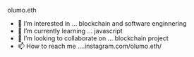 olumo.eth
- 👀 I’m interested in ... blockchain and software enginnering
- 🌱 I’m currently learning ... javascript
- 💞️ I’m looking to collaborate on ... blockchain project
- 📫 How to reach me ....instagram.com/olumo.eth/
<!---
olumooke/olumooke is a ✨ special ✨ repository because its `README.md` (this file) appears on your GitHub profile.
You can click the Preview link to take a look at your changes.
--->
